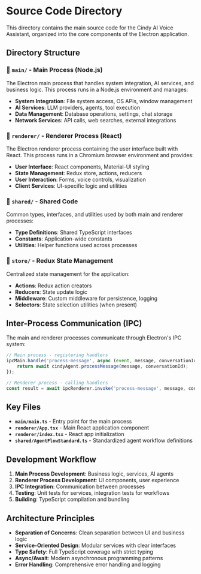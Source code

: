 # Source Code Directory

This directory contains the main source code for the Cindy AI Voice Assistant, organized into the core components of the Electron application.

## Directory Structure

### 📁 `main/` - Main Process (Node.js)
The Electron main process that handles system integration, AI services, and business logic. This process runs in a Node.js environment and manages:

- **System Integration**: File system access, OS APIs, window management
- **AI Services**: LLM providers, agents, tool execution
- **Data Management**: Database operations, settings, chat storage
- **Network Services**: API calls, web searches, external integrations

### 📁 `renderer/` - Renderer Process (React)
The Electron renderer process containing the user interface built with React. This process runs in a Chromium browser environment and provides:

- **User Interface**: React components, Material-UI styling
- **State Management**: Redux store, actions, reducers
- **User Interaction**: Forms, voice controls, visualization
- **Client Services**: UI-specific logic and utilities

### 📁 `shared/` - Shared Code
Common types, interfaces, and utilities used by both main and renderer processes:

- **Type Definitions**: Shared TypeScript interfaces
- **Constants**: Application-wide constants
- **Utilities**: Helper functions used across processes

### 📁 `store/` - Redux State Management
Centralized state management for the application:

- **Actions**: Redux action creators
- **Reducers**: State update logic
- **Middleware**: Custom middleware for persistence, logging
- **Selectors**: State selection utilities (when present)

## Inter-Process Communication (IPC)

The main and renderer processes communicate through Electron's IPC system:

```typescript
// Main process - registering handlers
ipcMain.handle('process-message', async (event, message, conversationId) => {
    return await cindyAgent.processMessage(message, conversationId);
});

// Renderer process - calling handlers
const result = await ipcRenderer.invoke('process-message', message, conversationId);
```

## Key Files

- **`main/main.ts`** - Entry point for the main process
- **`renderer/App.tsx`** - Main React application component
- **`renderer/index.tsx`** - React app initialization
- **`shared/AgentFlowStandard.ts`** - Standardized agent workflow definitions

## Development Workflow

1. **Main Process Development**: Business logic, services, AI agents
2. **Renderer Process Development**: UI components, user experience
3. **IPC Integration**: Communication between processes
4. **Testing**: Unit tests for services, integration tests for workflows
5. **Building**: TypeScript compilation and bundling

## Architecture Principles

- **Separation of Concerns**: Clean separation between UI and business logic
- **Service-Oriented Design**: Modular services with clear interfaces
- **Type Safety**: Full TypeScript coverage with strict typing
- **Async/Await**: Modern asynchronous programming patterns
- **Error Handling**: Comprehensive error handling and logging